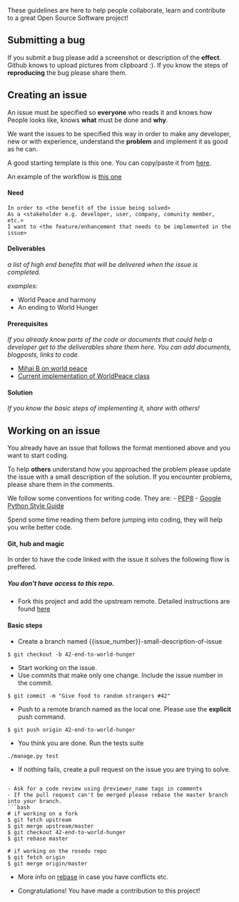These guidelines are here to help people collaborate, learn and contribute to a great Open Source Software project!

## Submitting a bug
If you submit a bug please add a screenshot or description of the __effect__. Github knows to upload pictures from clipboard :).
If you know the steps of __reproducing__ the bug please share them.

## Creating an issue

An issue must be specified so __everyone__ who reads it and knows how People looks like, knows __what__ must be done and __why__.

We want the issues to be specified this way in order to make any developer, new or with experience, understand the __problem__ and implement it as good as he can.

A good starting template is this one. You can copy/paste it from [here](https://raw.github.com/rosedu/rosedu-people/master/doc/issue_template.md).

An example of the workflow is [this one](https://github.com/rosedu/rosedu-people/pull/73)
#### Need

``` gherkin
In order to <the benefit of the issue being solved>
As a <stakeholder e.g. developer, user, company, comunity member, etc.>
I want to <the feature/enhancement that needs to be implemented in the issue>
```

#### Deliverables
_a list of high end benefits that will be delivered when the issue is completed._

_examples:_
- World Peace and harmony
- An ending to World Hunger


#### Prerequisites
_If you already know parts of the code or documents that could help a developer get to the deliverables share them here._
_You can add documents, blogposts, links to code._

- [Mihai B on world peace](http://mihaibivol.worldpeace.org)
- [Current implementation of WorldPeace class](http://somelinktoafile)

#### Solution
_If you know the basic steps of implementing it, share with others!_

## Working on an issue

You already have an issue that follows the format mentioned above and you want to start coding.

To help __others__ understand how you approached the problem please update the issue with a small description of the solution.
If you encounter problems, please share them in the comments.

We follow some conventions for writing code. They are:
    - [PEP8](http://legacy.python.org/dev/peps/pep-0008/)
    - [Google Python Style Guide](https://google-styleguide.googlecode.com/svn/trunk/pyguide.html)

Spend some time reading them before jumping into coding, they will help you write better code.

#### Git, hub and magic
In order to have the code linked with the issue it solves the following flow is preffered.

##### You don't have access to this repo.
- Fork this project and add the upstream remote. Detailed instructions are found [here](https://help.github.com/articles/fork-a-repo)

#### Basic steps
- Create a branch named {{issue_number}}-small-description-of-issue
```
$ git checkout -b 42-end-to-world-hunger
```

- Start working on the issue.
- Use commits that make only one change. Include the issue number in the commit.
```
$ git commit -m "Give food to random strangers #42"
```

- Push to a remote branch named as the local one. Please use the __explicit__ push command.
```
$ git push origin 42-end-to-world-hunger
```

- You think you are done. Run the tests suite
```
./manage.py test
```

- If nothing fails, create a pull request on the issue you are trying to solve.
```

- Ask for a code review using @reviewer_name tags in comments
- If the pull request can't be merged please rebase the master branch into your branch.
```bash
# if working on a fork
$ git fetch upstream
$ git merge upstream/master
$ git checkout 42-end-to-world-hunger
$ git rebase master

# if working on the rosedu repo
$ git fetch origin
$ git merge origin/master
```
- More info on [rebase](http://git-scm.com/docs/git-rebase) in case you have conflicts etc.

- Congratulations! You have made a contribution to this project!

